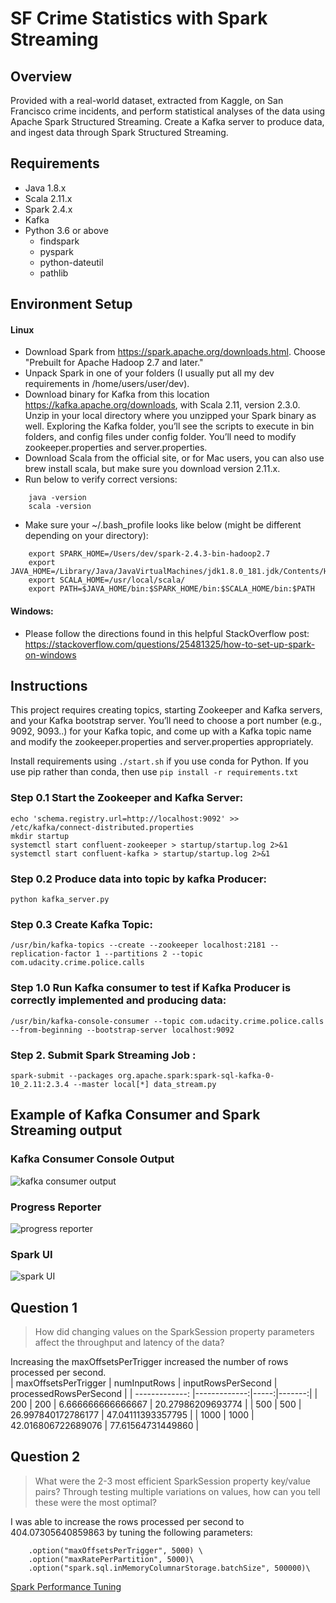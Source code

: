 # SF Crime Statistics with Spark Streaming

## Overview 

Provided with a real-world dataset, extracted from Kaggle, on San Francisco crime incidents, and perform statistical analyses of the data using Apache Spark Structured Streaming. Create a Kafka server to produce data, and ingest data through Spark Structured Streaming.

## Requirements

* Java 1.8.x
* Scala 2.11.x
* Spark 2.4.x
* Kafka
* Python 3.6 or above
    * findspark
    * pyspark
    * python-dateutil
    * pathlib

## Environment Setup
#### Linux
* Download Spark from https://spark.apache.org/downloads.html. Choose "Prebuilt for Apache Hadoop 2.7 and later."
* Unpack Spark in one of your folders (I usually put all my dev requirements in /home/users/user/dev).
* Download binary for Kafka from this location https://kafka.apache.org/downloads, with Scala 2.11, version 2.3.0. Unzip in your local directory where you unzipped your Spark binary as well. Exploring the Kafka folder, you’ll see the scripts to execute in bin folders, and config files under config folder. You’ll need to modify zookeeper.properties and server.properties.
* Download Scala from the official site, or for Mac users, you can also use brew install scala, but make sure you download version 2.11.x.
* Run below to verify correct versions:

``` 
    java -version
    scala -version
```
* Make sure your ~/.bash_profile looks like below (might be different depending on your directory):

```
    export SPARK_HOME=/Users/dev/spark-2.4.3-bin-hadoop2.7
    export JAVA_HOME=/Library/Java/JavaVirtualMachines/jdk1.8.0_181.jdk/Contents/Home
    export SCALA_HOME=/usr/local/scala/
    export PATH=$JAVA_HOME/bin:$SPARK_HOME/bin:$SCALA_HOME/bin:$PATH
```

#### Windows:

* Please follow the directions found in this helpful StackOverflow post: https://stackoverflow.com/questions/25481325/how-to-set-up-spark-on-windows


## Instructions

This project requires creating topics, starting Zookeeper and Kafka servers, and your Kafka bootstrap server. You’ll need to choose a port number (e.g., 9092, 9093..) for your Kafka topic, and come up with a Kafka topic name and modify the zookeeper.properties and server.properties appropriately.   

Install requirements using `./start.sh` if you use conda for Python. If you use pip rather than conda, then use `pip install -r requirements.txt`


### Step 0.1 Start the Zookeeper and Kafka Server:
```
echo 'schema.registry.url=http://localhost:9092' >> /etc/kafka/connect-distributed.properties
mkdir startup
systemctl start confluent-zookeeper > startup/startup.log 2>&1
systemctl start confluent-kafka > startup/startup.log 2>&1

```
### Step 0.2 Produce data into topic by kafka Producer:
```
python kafka_server.py
```

### Step 0.3 Create Kafka Topic:
```
/usr/bin/kafka-topics --create --zookeeper localhost:2181 --replication-factor 1 --partitions 2 --topic com.udacity.crime.police.calls

```

### Step 1.0 Run Kafka consumer to test if Kafka Producer is correctly implemented and producing data:

```
/usr/bin/kafka-console-consumer --topic com.udacity.crime.police.calls --from-beginning --bootstrap-server localhost:9092
```

### Step 2. Submit Spark Streaming Job :

`
spark-submit --packages org.apache.spark:spark-sql-kafka-0-10_2.11:2.3.4 --master local[*] data_stream.py
`

## Example of Kafka Consumer and Spark Streaming output
### Kafka Consumer Console Output

![kafka consumer output]()

### Progress Reporter

![progress reporter]()


### Spark UI
![spark UI]()


## Question 1

> How did changing values on the SparkSession property parameters affect the throughput and latency of the data?

Increasing the maxOffsetsPerTrigger increased the number of rows processed per second.   
| maxOffsetsPerTrigger        | numInputRows           | inputRowsPerSecond  | processedRowsPerSecond |
| -------------: |-------------:|-----:|-------:|
| 200      | 200 | 6.666666666666667 | 20.27986209693774 |
| 500      | 500 | 26.997840172786177 | 47.04111393357795 |
| 1000      | 1000 | 42.016806722689076 | 77.61564731449860 |

 


## Question 2
> What were the 2-3 most efficient SparkSession property key/value pairs? Through testing multiple variations on values, how can you tell these were the most optimal?

I  was able to increase the rows processed per second to 404.07305640859863 by tuning the following parameters:


```
    .option("maxOffsetsPerTrigger", 5000) \
    .option("maxRatePerPartition", 5000)\
    .option("spark.sql.inMemoryColumnarStorage.batchSize", 500000)\ 
```
[Spark Performance Tuning](https://spark.apache.org/docs/latest/sql-performance-tuning.htmls) 
